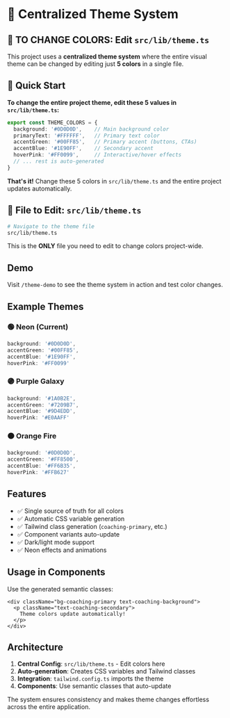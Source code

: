 # 🎨 Centralized Theme System

## 🎯 **TO CHANGE COLORS: Edit `src/lib/theme.ts`**

This project uses a **centralized theme system** where the entire visual theme can be changed by editing just **5 colors** in a single file.

## 🚀 Quick Start
**To change the entire project theme, edit these 5 values in `src/lib/theme.ts`:**

```typescript
export const THEME_COLORS = {
  background: '#0D0D0D',    // Main background color
  primaryText: '#FFFFFF',   // Primary text color  
  accentGreen: '#00FF85',   // Primary accent (buttons, CTAs)
  accentBlue: '#1E90FF',    // Secondary accent
  hoverPink: '#FF0099',     // Interactive/hover effects
  // ... rest is auto-generated
}
```

**That's it!** Change these 5 colors in `src/lib/theme.ts` and the entire project updates automatically.

## 📁 **File to Edit: `src/lib/theme.ts`**
```bash
# Navigate to the theme file
src/lib/theme.ts
```
This is the **ONLY** file you need to edit to change colors project-wide.

## Demo
Visit `/theme-demo` to see the theme system in action and test color changes.

## Example Themes

### 🟢 Neon (Current)
```typescript
background: '#0D0D0D',
accentGreen: '#00FF85', 
accentBlue: '#1E90FF',
hoverPink: '#FF0099'
```

### 🟣 Purple Galaxy
```typescript
background: '#1A0B2E',
accentGreen: '#7209B7',
accentBlue: '#9D4EDD', 
hoverPink: '#E0AAFF'
```

### 🟠 Orange Fire
```typescript
background: '#0D0D0D',
accentGreen: '#FF8500',
accentBlue: '#FF6B35',
hoverPink: '#FFB627'
```

## Features
- ✅ Single source of truth for all colors
- ✅ Automatic CSS variable generation
- ✅ Tailwind class generation (`coaching-primary`, etc.)
- ✅ Component variants auto-update
- ✅ Dark/light mode support
- ✅ Neon effects and animations

## Usage in Components
Use the generated semantic classes:
```tsx
<div className="bg-coaching-primary text-coaching-background">
  <p className="text-coaching-secondary">
    Theme colors update automatically!
  </p>
</div>
```

## Architecture
1. **Central Config**: `src/lib/theme.ts` - Edit colors here
2. **Auto-generation**: Creates CSS variables and Tailwind classes
3. **Integration**: `tailwind.config.ts` imports the theme
4. **Components**: Use semantic classes that auto-update

The system ensures consistency and makes theme changes effortless across the entire application.